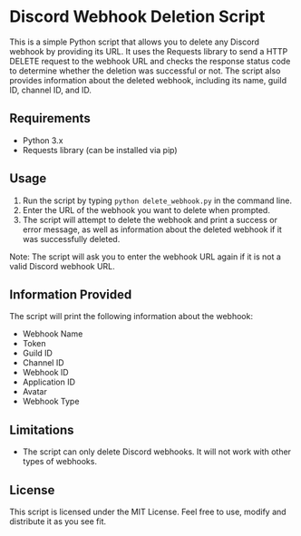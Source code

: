 # Discord Webhook Deletion Script

This is a simple Python script that allows you to delete any Discord webhook by providing its URL. It uses the Requests library to send a HTTP DELETE request to the webhook URL and checks the response status code to determine whether the deletion was successful or not. The script also provides information about the deleted webhook, including its name, guild ID, channel ID, and ID.

## Requirements

- Python 3.x
- Requests library (can be installed via pip)

## Usage

1. Run the script by typing `python delete_webhook.py` in the command line.
2. Enter the URL of the webhook you want to delete when prompted.
3. The script will attempt to delete the webhook and print a success or error message, as well as information about the deleted webhook if it was successfully deleted.

Note: The script will ask you to enter the webhook URL again if it is not a valid Discord webhook URL.

## Information Provided

The script will print the following information about the webhook:

- Webhook Name
- Token
- Guild ID
- Channel ID
- Webhook ID
- Application ID
- Avatar
- Webhook Type


## Limitations

- The script can only delete Discord webhooks. It will not work with other types of webhooks.

## License

This script is licensed under the MIT License. Feel free to use, modify and distribute it as you see fit.

